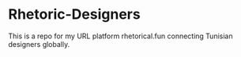 # Rhetoric-Designers
This is a repo for my URL platform rhetorical.fun connecting Tunisian designers globally.
